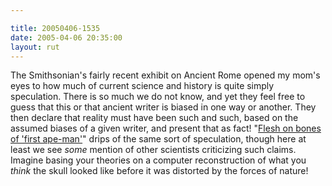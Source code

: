 ```yaml
---

title: 20050406-1535
date: 2005-04-06 20:35:00
layout: rut
---
```


<p> The Smithsonian's fairly recent exhibit on Ancient Rome
opened my mom's eyes to how much of current science and
history is quite simply speculation.  There is so much we do
not know, and yet they feel free to guess that this or that
ancient writer is biased in one way or another.  They then
declare that reality must have been such and such, based on the
assumed biases of a given writer, and present that as fact!  "<a href="http://news.bbc.co.uk/2/hi/science/nature/4416757.stm">Flesh on
bones of 'first ape-man'</a>" drips of the same sort of speculation,
though here at least we see <em>some</em> mention of other scientists
criticizing such claims.  Imagine basing your theories on a computer
reconstruction of what you <em>think</em> the skull looked like
before it was distorted by the forces of nature!</p>

